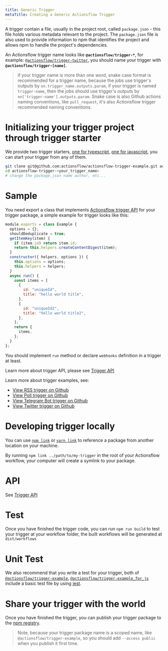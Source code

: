 ```yaml
---
title: Generic Trigger
metaTitle: Creating a Generic Actionsflow Trigger
---
```


A trigger contain a file, usually in the project root, called `package.json` - this file holds various metadata relevant to the project. The `package.json` file is also used to provide information to npm that identifies the project and allows npm to handle the project's dependencies.

An Actionsflow trigger name looks like **`@actionsflow/trigger-*`**, for example: [`@actionsflow/trigger-twitter`](https://github.com/actionsflow/actionsflow/tree/master/packages/actionsflow-trigger-twitter), you should name your trigger with **`@actionsflow/trigger-[name]`**.

> if your trigger name is more than one word, snake case format is recommended for a trigger name, because the jobs use trigger's outputs by `on.trigger_name.outputs.param`, if your trigger is named `trigger-name`, then the jobs should use trigger's outputs by `on['trigger-name'].outputs.param`. Snake case is also Github actions naming conventions, like `pull_request`, it's also Actionsflow trigger recommended naming conventions.

# Initializing your trigger project through trigger starter

We provide two trigger starters, [one for typescript](https://github.com/actionsflow/actionsflow-trigger-example), [one for javascript](https://github.com/actionsflow/actionsflow-trigger-example_for_js), you can start your trigger from any of them.

```bash
git clone git@github.com:actionsflow/actionsflow-trigger-example.git actionsflow-trigger-<your_trigger_name>
cd actionsflow-trigger-<your_trigger_name>
# change the package.json name author, etc...
```

# Sample

You need export a class that implements [Actionsflow trigger API](/docs/reference/0-trigger-api.md) for your trigger package, a simple example for trigger looks like this:

```javascript
module.exports = class Example {
  options = {};
  shouldDeduplicate = true;
  getItemKey(item) {
    if (item.id) return item.id;
    return this.helpers.createContentDigest(item);
  }
  constructor({ helpers, options }) {
    this.options = options;
    this.helpers = helpers;
  }
  async run() {
    const items = [
      {
        id: "uniqueId",
        title: "hello world title",
      },
      {
        id: "uniqueId2",
        title: "hello world title2",
      },
    ];
    return {
      items,
    };
  }
};
```

You should implement `run` method or declare `webhooks` definition in a trigger at least.

Learn more about trigger API, please see [Trigger API](/docs/reference/0-trigger-api.md)

Learn more about trigger examples, see:

- [View RSS trigger on Github](https://github.com/actionsflow/actionsflow/blob/master/packages/actionsflow/src/triggers/rss.ts)
- [View Poll trigger on Github](https://github.com/actionsflow/actionsflow/blob/master/packages/actionsflow/src/triggers/poll.ts)
- [View Telegram Bot trigger on Github](https://github.com/actionsflow/actionsflow/tree/master/packages/actionsflow-trigger-telegram_bot)
- [View Twitter trigger on Github](https://github.com/actionsflow/actionsflow/tree/master/packages/actionsflow-trigger-twitter)

# Developing trigger locally

You can use [`npm link`](https://docs.npmjs.com/cli/link.html) or [`yarn link`](https://yarnpkg.com/lang/en/docs/cli/link/) to reference a package from another location on your machine.

By running `npm link ../path/to/my-trigger` in the root of your Actionsflow workflow, your computer will create a symlink to your package.

# API

See [Trigger API](/docs/reference/0-trigger-api.md)

# Test

Once you have finished the trigger code, you can run `npm run build` to test your trigger at your workflow folder, the built workflows will be generated at `dist/workflows`

# Unit Test

We also recommend that you write a test for your trigger, both of [`@actionsflow/trigger-example`](https://github.com/actionsflow/actionsflow-trigger-example), [`@actionsflow/trigger-example_for_js`](https://github.com/actionsflow/actionsflow-trigger-example_for_js) include a basic test file by using [jest](https://jestjs.io/en/).

# Share your trigger with the world

Once you have finished the trigger, you can publish your trigger package to the [npm registry](https://www.npmjs.com/).

> Note, because your trigger package name is a scoped name, like `@actionsflow/trigger-example`, so you should add `--access public` when you publish it first time.

